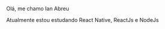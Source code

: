 Olá, me chamo Ian Abreu

Atualmente estou estudando React Native, ReactJs e NodeJs


<!---
ianabreu/ianabreu is a ✨ special ✨ repository because its `README.md` (this file) appears on your GitHub profile.
You can click the Preview link to take a look at your changes.
--->
